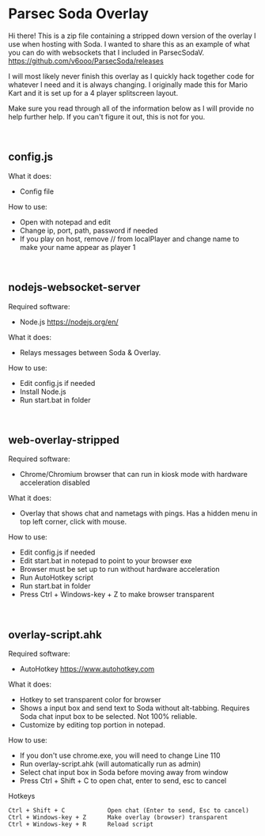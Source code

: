 # Parsec Soda Overlay


Hi there! This is a zip file containing a stripped down version of the overlay I use when hosting with Soda.
I wanted to share this as an example of what you can do with websockets that I included in ParsecSodaV.
https://github.com/v6ooo/ParsecSoda/releases

I will most likely never finish this overlay as I quickly hack together code for whatever I need and it is always changing.
I originally made this for Mario Kart and it is set up for a 4 player splitscreen layout.

Make sure you read through all of the information below as I will provide no help further help.
If you can't figure it out, this is not for you.

<br />

## config.js
What it does:
- Config file

How to use:
- Open with notepad and edit
- Change ip, port, path, password if needed
- If you play on host, remove // from localPlayer and change name to make your name appear as player 1

<br />

## nodejs-websocket-server

Required software:
- Node.js https://nodejs.org/en/

What it does:
- Relays messages between Soda & Overlay.

How to use:
- Edit config.js if needed
- Install Node.js
- Run start.bat in folder

<br />

## web-overlay-stripped
  
Required software:
- Chrome/Chromium browser that can run in kiosk mode with hardware acceleration disabled

What it does:
- Overlay that shows chat and nametags with pings. Has a hidden menu in top left corner, click with mouse.

How to use:
- Edit config.js if needed
- Edit start.bat in notepad to point to your browser exe
- Browser must be set up to run without hardware acceleration
- Run AutoHotkey script
- Run start.bat in folder
- Press Ctrl + Windows-key + Z to make browser transparent

<br />

## overlay-script.ahk

Required software:
- AutoHotkey https://www.autohotkey.com

What it does:
- Hotkey to set transparent color for browser
- Shows a input box and send text to Soda without alt-tabbing. Requires Soda chat input box to be selected. Not 100% reliable.
- Customize by editing top portion in notepad.

How to use:
- If you don't use chrome.exe, you will need to change Line 110
- Run overlay-script.ahk (will automatically run as admin)
- Select chat input box in Soda before moving away from window
- Press Ctrl + Shift + C to open chat, enter to send, esc to cancel

Hotkeys
```
Ctrl + Shift + C            Open chat (Enter to send, Esc to cancel)
Ctrl + Windows-key + Z      Make overlay (browser) transparent
Ctrl + Windows-key + R      Reload script
```



